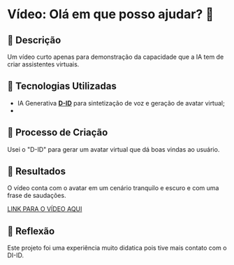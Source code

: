 # Vídeo: Olá em que posso ajudar? 🎥

## 📒 Descrição
Um vídeo curto apenas para demonstração da capacidade que a IA tem de criar assistentes virtuais.

## 🤖 Tecnologias Utilizadas
- IA Generativa **[D-ID](https://www.d-id.com)** para sintetização de voz e geração de avatar virtual;
- 
## 🧐 Processo de Criação
Usei o "D-ID" para gerar um avatar virtual que dá boas vindas ao usuário.

## 🚀 Resultados
O vídeo conta com o avatar em um cenário tranquilo e escuro e com uma frase de saudações.

[LINK PARA O VÍDEO AQUI](https://github.com/Nickolas-tec/lab-natty-or-not/blob/main/exemplos/VIDEO%20ASSISTENTE.mp4)

## 💭 Reflexão
Este projeto foi uma experiência muito didatica pois tive mais contato com o DI-ID.
